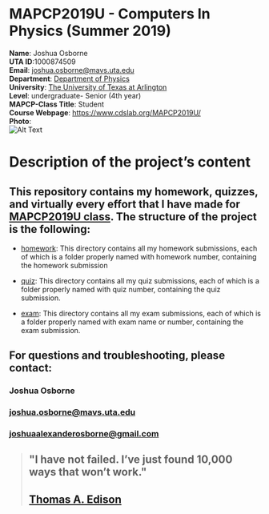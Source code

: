 # MAPCP2019U - Computers In Physics (Summer 2019)  
**Name**: Joshua Osborne  
**UTA ID**:1000874509  
**Email**: joshua.osborne@mavs.uta.edu  
**Department**: [Department of Physics](https://www.uta.edu/physics/)   
**University**: [The University of Texas at Arlington](https://www.uta.edu/uta/)  
**Level**: undergraduate- Senior (4th year)  
**MAPCP-Class Title**: Student  
**Course Webpage**: https://www.cdslab.org/MAPCP2019U/  
**Photo**:  
![Alt Text](https://www.cdslab.org/img/people/JoshuaAlexanderOsborne.jpg)

 # Description of the project’s content
 

## This repository contains my homework, quizzes, and virtually every effort that I have made for [MAPCP2019U class](https://www.cdslab.org/MAPCP2019U/). The structure of the project is the following:
*  [homework](https://github.com/JoshuaOsborneDATA/MAPCP2019U/tree/master/homework):
This directory contains all my homework submissions, each of which is a folder properly named with homework number, containing the homework submission

* [quiz](https://github.com/JoshuaOsborneDATA/MAPCP2019U/tree/master/quiz):
This directory contains all my quiz submissions, each of which is a folder properly named with quiz number, containing the quiz submission.

* [exam](https://github.com/JoshuaOsborneDATA/MAPCP2019U/tree/master/exam):
This directory contains all my exam submissions, each of which is a folder properly named with exam name or number, containing the exam submission.

## For questions and troubleshooting, please contact:
### Joshua Osborne
### joshua.osborne@mavs.uta.edu
### joshuaalexanderosborne@gmail.com

> ## "I have not failed. I’ve just found 10,000 ways that won’t work."
> ## [Thomas A. Edison](https://en.wikipedia.org/wiki/Thomas_Edison)
